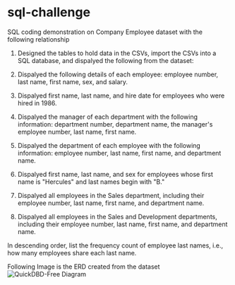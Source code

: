 # sql-challenge

SQL coding demonstration on Company Employee dataset with the following relationship

1.  Designed the tables to hold data in the CSVs, import the CSVs into a SQL database, and dispalyed the following from the dataset:

2.  Dispalyed the following details of each employee: employee number, last name, first name, sex, and salary.


3.  Dispalyed first name, last name, and hire date for employees who were hired in 1986.


4.  Dispalyed the manager of each department with the following information: department number, department name, the manager's employee number, last name, first name.


5.  Dispalyed the department of each employee with the following information: employee number, last name, first name, and department name.


6.  Dispalyed first name, last name, and sex for employees whose first name is "Hercules" and last names begin with "B."


7.  Dispalyed all employees in the Sales department, including their employee number, last name, first name, and department name.


8.  Dispalyed all employees in the Sales and Development departments, including their employee number, last name, first name, and department name.


In descending order, list the frequency count of employee last names, i.e., how many employees share each last name.

Following Image is the ERD created from the dataset
![QuickDBD-Free Diagram](https://user-images.githubusercontent.com/39501874/140374323-424079a1-44e2-4ab2-97bf-cb3cbd67e0a0.png)
